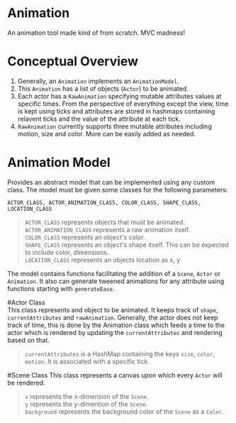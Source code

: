 # Animation

An animation tool made kind of from scratch. MVC madness!

# Conceptual Overview
1. Generally, an `Animation` implements an `AnimationModel`.  
2. This `Animation` has a list of objects (`Actor`) to be animated. 
3. Each actor has a `RawAnimation` specifying mutable attributes values at specific times.
From the perspective of everything except the view, time is kept using ticks and attributes are
stored in hashmaps containing relavent ticks and the value of the attribute at each tick. 
4. `RawAnimation` currently supports three mutable attributes including motion, size and color. 
More can be easily added as needed. 

# Animation Model
Provides an abstract model that can be implemented using any custom class. The model must be given
some classes for the following parameters: 

`ACTOR_CLASS, ACTOR_ANIMATION_CLASS, COLOR_CLASS, SHAPE_CLASS, LOCATION_CLASS`  

>`ACTOR_CLASS` represents objects that must be animated.  
`ACTOR_ANIMATION_CLASS` represents a raw animation itself.  
`COLOR_CLASS` represents an object's color.  
`SHAPE_CLASS` represents an object's shape itself. This can be expected to include color, dimensions.  
`LOCATION_CLASS` represents an objects location as x, y

The model contains functions facilitating the addition of a `Scene`, `Actor` or `Animation`.
It also can generate tweened animations for any attribute using functions starting with `generateEase`.

#Actor Class  
This class represents and object to be animated. It keeps track of `shape`, `currentAttributes` and `rawAnimation`.
Generally, the actor does not keep track of time, this is done by the Animation class which feeds
a time to the actor which is rendered by updating the `currentAttributes` and rendering based on that. 

>`currentAttributes` is a HashMap containing the keys `size`, `color`, `motion`. It is associated with
>a specific tick. 

#Scene Class
This class represents a canvas upon which every `Actor` will be rendered.  

>`x` represents the x-dimension of the `Scene`.  
>`y` represents the y-dimention of the `Scene`.  
>`background` represents the background color of the `Scene` as a `Color`. 

